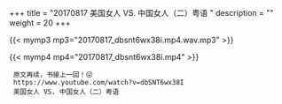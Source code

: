 +++
title = "20170817  美国女人 VS. 中国女人（二）粤语 "
description = ""
weight = 20
+++

{{< mymp3 mp3="20170817_dbsnt6wx38i.mp4.wav.mp3" >}}

{{< mymp4 mp4="20170817_dbsnt6wx38i.mp4" >}}

     原文再续，书接上一回！😜 
     https://www.youtube.com/watch?v=dbSNT6wx38I 
     美国女人 VS. 中国女人（二）粤语 
